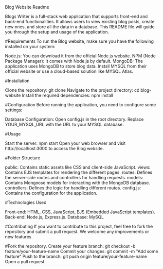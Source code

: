 Blog Website Readme

Blogs Writer is a full-stack web application that supports front-end and back-end functionalities.
It allows users to view existing blog posts, create new ones, and store all the data in a database.
This README file will guide you through the setup and usage of the application.

#Requirements
To run the Blog website, make sure you have the following installed on your system:

Node.js: You can download it from the official Node.js website.
NPM (Node Package Manager): It comes with Node.js by default.
MongoDB: The application uses MongoDB to store blog data. Install MYSQL from their official website or use a cloud-based solution like MYSQL Atlas.

#Installation

Clone the repository: git clone <repository-url>
Navigate to the project directory: cd blog-website
Install the required dependencies: npm install

#Configuration
Before running the application, you need to configure some settings:

  Database Configuration:
  Open config.js in the root directory.
  Replace YOUR_MYSQL_URL with the URL to your MYSQL database.

#Usage

Start the server: npm start
Open your web browser and visit http://localhost:3000 to access the Blog website.

#Folder Structure

public: Contains static assets like CSS and client-side JavaScript.
views: Contains EJS templates for rendering the different pages.
routes: Defines the server-side routes and controllers for handling requests.
models: Contains Mongoose models for interacting with the MongoDB database.
controllers: Defines the logic for handling different routes.
config.js: Contains the configuration for the application.

#Technologies Used

Front-end: HTML, CSS, JavaScript, EJS (Embedded JavaScript templates).
Back-end: Node.js, Express.js.
Database: MySQL

#Contributing
If you want to contribute to this project, feel free to fork the repository and submit a pull request. We welcome any improvements or new features.

  #Fork the repository.
  Create your feature branch: git checkout -b feature/your-feature-name
  Commit your changes: git commit -m "Add some feature"
  Push to the branch: git push origin feature/your-feature-name
  Open a pull request.
